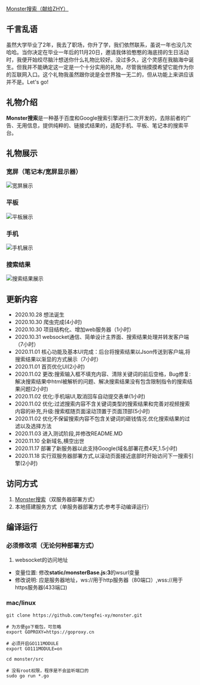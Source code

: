 [Monster搜索（献给ZHY）](https://monsters.vip)

## 千言乱语

虽然大学毕业了2年，我去了职场，你升了学，我们依然联系，虽说一年也没几次哈哈。当你决定在毕业一年后的11月20日，邀请我体验憨憨的海底捞的生日活动时，我便开始绞尽脑汁想送你什么礼物比较好。没过多久，这个灵感在我脑海中诞生。但我并不能确定这一定是一个十分实用的礼物，尽管我悄摸摸希望它能作为你的互联网入口。这个礼物我虽然跟你说是全世界独一无二的，但从功能上来讲应该并不是。Let's go!

## 礼物介绍

**Monster搜索**是一种基于百度和Google搜索引擎进行二次开发的，去除前者的广告、无用信息，提供纯粹的、链接式结果的，适配手机、平板、笔记本的搜索平台。

## 礼物展示
### 宽屏（笔记本/宽屏显示器）
![宽屏展示](https://raw.githubusercontent.com/tengfei-xy/resources/master/monster/Monster%E6%90%9C%E7%B4%A2-%E5%AE%BD%E5%B1%8F.png)

### 平板
![平板展示](https://raw.githubusercontent.com/tengfei-xy/resources/master/monster/Monster%E6%90%9C%E7%B4%A2-%E5%B9%B3%E6%9D%BF%E5%B1%95%E7%A4%BA.jpg)

### 手机
![手机展示](https://raw.githubusercontent.com/tengfei-xy/resources/master/monster/Mosnter%E6%90%9C%E7%B4%A2-%E6%89%8B%E6%9C%BA%E7%AB%AF%E5%B1%95%E7%A4%BA.jpg)

### 搜索结果
![搜索结果展示](https://raw.githubusercontent.com/tengfei-xy/resources/master/monster/Monster%E6%90%9C%E7%B4%A2-%E6%90%9C%E7%B4%A2%E7%BB%93%E6%9E%9C%E5%B1%95%E7%A4%BA.png)

## 更新内容
- 2020.10.28 想法诞生
- 2020.10.30 爬虫完成(4小时)
- 2020.10.30 项目结构化、增加web服务器（1小时）
- 2020.10.31 websocket通信、简单设计主界面、搜索结果处理并转发客户端（7小时）
- 2020.11.01 核心功能及基本UI完成：后台将搜索结果以Json传送到客户端,将搜索结果以渐显的方式展示（7小时）
- 2020.11.01 首页优化UI(2小时)
- 2020.11.02 更改:搜索输入框不填充内容、清除关键词的前后空格，Bug修复:解决搜索结果中html被解析的问题、解决搜索结果没有包含限制指令的搜索结果问题(2小时)
- 2020.11.02 优化:手机端UI,取消回车自动提交表单(1小时)
- 2020.11.02 优化:过滤搜索内容不含关键词类型的搜索结果和完善对视频搜索内容的补充,升级:搜索框随页面滚动顶置于页面顶部(5小时)
- 2020.11.02 优化不保留搜索内容不包含关键词的砸钱情况.优化搜索结果的过滤以及选择方法
- 2020.11.03 进入测试阶段,并修改README.MD
- 2020.11.10 全新域名,横空出世
- 2020.11.17 部署了新服务器以此支持Google(域名部署花费4天,1.5小时)
- 2020.11.18 实行双服务器部署方式,以滚动页面接近底部时开始访问下一搜索引擎(2小时)

## 访问方式
1. [Monster搜索](https://monsters.vip)（双服务器部署方式）
2. 本地搭建服务方式（单服务器部署方式:参考手动编译运行）


## 编译运行

### 必须修改项（无论何种部署方式）
1. websocket的访问地址
- 变量位置: 修改**static/monsterBase.js:3**的wsurl变量
- 修改说明: 应是服务器地址，ws://用于http服务器（80端口）,wss://用于https服务器(433端口)


### mac/linux
```
git clone https://github.com/tengfei-xy/monster.git

# 为方便go下载包，可忽略
export GOPROXY=https://goproxy.cn

# 必须开启GO111MODULE
export GO111MODULE=on

cd monster/src

# 没有root权限，程序是不会监听端口的
sudo go run *.go
```
